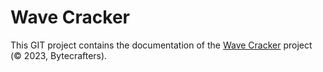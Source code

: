 # Wave Cracker

This GIT project contains the documentation of the [Wave Cracker](https://pypi.org/project/wavecracker) project (© 2023, Bytecrafters).
